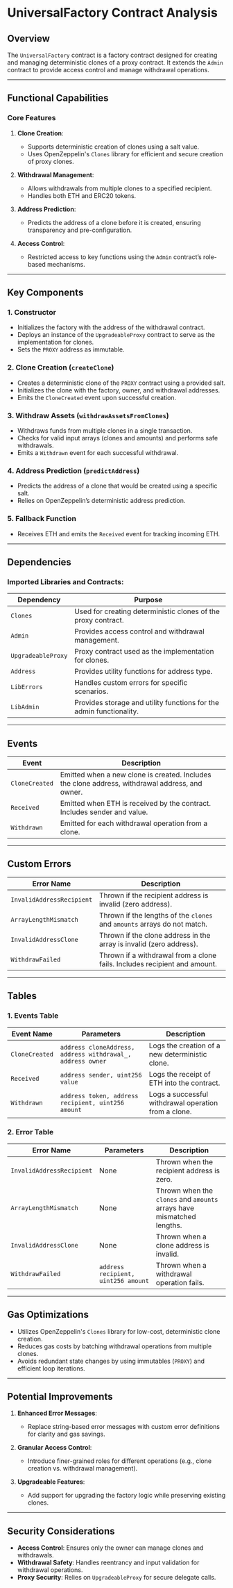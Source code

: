 # **UniversalFactory Contract Analysis**

## Overview

The `UniversalFactory` contract is a factory contract designed for creating and
managing deterministic clones of a proxy contract. It extends the `Admin`
contract to provide access control and manage withdrawal operations.

---

## **Functional Capabilities**

### Core Features

1. **Clone Creation**:
   - Supports deterministic creation of clones using a salt value.
   - Uses OpenZeppelin's `Clones` library for efficient and secure creation of
     proxy clones.
2. **Withdrawal Management**:

   - Allows withdrawals from multiple clones to a specified recipient.
   - Handles both ETH and ERC20 tokens.

3. **Address Prediction**:

   - Predicts the address of a clone before it is created, ensuring transparency
     and pre-configuration.

4. **Access Control**:
   - Restricted access to key functions using the `Admin` contract’s role-based
     mechanisms.

---

## **Key Components**

### 1. **Constructor**

- Initializes the factory with the address of the withdrawal contract.
- Deploys an instance of the `UpgradeableProxy` contract to serve as the
  implementation for clones.
- Sets the `PROXY` address as immutable.

### 2. **Clone Creation (`createClone`)**

- Creates a deterministic clone of the `PROXY` contract using a provided salt.
- Initializes the clone with the factory, owner, and withdrawal addresses.
- Emits the `CloneCreated` event upon successful creation.

### 3. **Withdraw Assets (`withdrawAssetsFromClones`)**

- Withdraws funds from multiple clones in a single transaction.
- Checks for valid input arrays (clones and amounts) and performs safe
  withdrawals.
- Emits a `Withdrawn` event for each successful withdrawal.

### 4. **Address Prediction (`predictAddress`)**

- Predicts the address of a clone that would be created using a specific salt.
- Relies on OpenZeppelin’s deterministic address prediction.

### 5. **Fallback Function**

- Receives ETH and emits the `Received` event for tracking incoming ETH.

---

## **Dependencies**

### Imported Libraries and Contracts:

| Dependency         | Purpose                                                             |
| ------------------ | ------------------------------------------------------------------- |
| `Clones`           | Used for creating deterministic clones of the proxy contract.       |
| `Admin`            | Provides access control and withdrawal management.                  |
| `UpgradeableProxy` | Proxy contract used as the implementation for clones.               |
| `Address`          | Provides utility functions for address type.                        |
| `LibErrors`        | Handles custom errors for specific scenarios.                       |
| `LibAdmin`         | Provides storage and utility functions for the admin functionality. |

---

## **Events**

| Event          | Description                                                                                     |
| -------------- | ----------------------------------------------------------------------------------------------- |
| `CloneCreated` | Emitted when a new clone is created. Includes the clone address, withdrawal address, and owner. |
| `Received`     | Emitted when ETH is received by the contract. Includes sender and value.                        |
| `Withdrawn`    | Emitted for each withdrawal operation from a clone.                                             |

---

## **Custom Errors**

| Error Name                | Description                                                               |
| ------------------------- | ------------------------------------------------------------------------- |
| `InvalidAddressRecipient` | Thrown if the recipient address is invalid (zero address).                |
| `ArrayLengthMismatch`     | Thrown if the lengths of the `clones` and `amounts` arrays do not match.  |
| `InvalidAddressClone`     | Thrown if the clone address in the array is invalid (zero address).       |
| `WithdrawFailed`          | Thrown if a withdrawal from a clone fails. Includes recipient and amount. |

---

## **Tables**

### 1. **Events Table**

| Event Name     | Parameters                                                 | Description                                          |
| -------------- | ---------------------------------------------------------- | ---------------------------------------------------- |
| `CloneCreated` | `address cloneAddress, address withdrawal_, address owner` | Logs the creation of a new deterministic clone.      |
| `Received`     | `address sender, uint256 value`                            | Logs the receipt of ETH into the contract.           |
| `Withdrawn`    | `address token, address recipient, uint256 amount`         | Logs a successful withdrawal operation from a clone. |

### 2. **Error Table**

| Error Name                | Parameters                          | Description                                                            |
| ------------------------- | ----------------------------------- | ---------------------------------------------------------------------- |
| `InvalidAddressRecipient` | None                                | Thrown when the recipient address is zero.                             |
| `ArrayLengthMismatch`     | None                                | Thrown when the `clones` and `amounts` arrays have mismatched lengths. |
| `InvalidAddressClone`     | None                                | Thrown when a clone address is invalid.                                |
| `WithdrawFailed`          | `address recipient, uint256 amount` | Thrown when a withdrawal operation fails.                              |

---

## **Gas Optimizations**

- Utilizes OpenZeppelin's `Clones` library for low-cost, deterministic clone
  creation.
- Reduces gas costs by batching withdrawal operations from multiple clones.
- Avoids redundant state changes by using immutables (`PROXY`) and efficient
  loop iterations.

---

## **Potential Improvements**

1. **Enhanced Error Messages**:
   - Replace string-based error messages with custom error definitions for
     clarity and gas savings.
2. **Granular Access Control**:

   - Introduce finer-grained roles for different operations (e.g., clone
     creation vs. withdrawal management).

3. **Upgradeable Features**:
   - Add support for upgrading the factory logic while preserving existing
     clones.

---

## **Security Considerations**

- **Access Control**: Ensures only the owner can manage clones and withdrawals.
- **Withdrawal Safety**: Handles reentrancy and input validation for withdrawal
  operations.
- **Proxy Security**: Relies on `UpgradeableProxy` for secure delegate calls.
